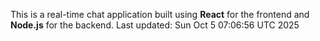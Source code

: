 This is a real-time chat application built using **React** for the frontend and **Node.js** for the backend.
Last updated: Sun Oct  5 07:06:56 UTC 2025
